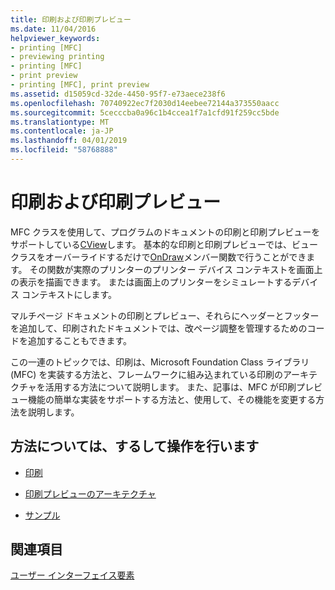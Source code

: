 ```yaml
---
title: 印刷および印刷プレビュー
ms.date: 11/04/2016
helpviewer_keywords:
- printing [MFC]
- previewing printing
- printing [MFC]
- print preview
- printing [MFC], print preview
ms.assetid: d15059cd-32de-4450-95f7-e73aece238f6
ms.openlocfilehash: 70740922ec7f2030d14eebee72144a373550aacc
ms.sourcegitcommit: 5cecccba0a96c1b4ccea1f7a1cfd91f259cc5bde
ms.translationtype: MT
ms.contentlocale: ja-JP
ms.lasthandoff: 04/01/2019
ms.locfileid: "58768888"
---
```

# <a name="printing-and-print-preview"></a>印刷および印刷プレビュー

MFC クラスを使用して、プログラムのドキュメントの印刷と印刷プレビューをサポートしている[CView](../mfc/reference/cview-class.md)します。 基本的な印刷と印刷プレビューでは、ビュー クラスをオーバーライドするだけで[OnDraw](../mfc/reference/cview-class.md#ondraw)メンバー関数で行うことができます。 その関数が実際のプリンターのプリンター デバイス コンテキストを画面上の表示を描画できます。 または画面上のプリンターをシミュレートするデバイス コンテキストにします。

マルチページ ドキュメントの印刷とプレビュー、それらにヘッダーとフッターを追加して、印刷されたドキュメントでは、改ページ調整を管理するためのコードを追加することもできます。

この一連のトピックでは、印刷は、Microsoft Foundation Class ライブラリ (MFC) を実装する方法と、フレームワークに組み込まれている印刷のアーキテクチャを活用する方法について説明します。 また、記事は、MFC が印刷プレビュー機能の簡単な実装をサポートする方法と、使用して、その機能を変更する方法を説明します。

## <a name="what-do-you-want-to-know-more-about"></a>方法については、するして操作を行います

- [印刷](../mfc/printing.md)

- [印刷プレビューのアーキテクチャ](../mfc/print-preview-architecture.md)

- [サンプル](../overview/visual-cpp-samples.md)

## <a name="see-also"></a>関連項目

[ユーザー インターフェイス要素](../mfc/user-interface-elements-mfc.md)

